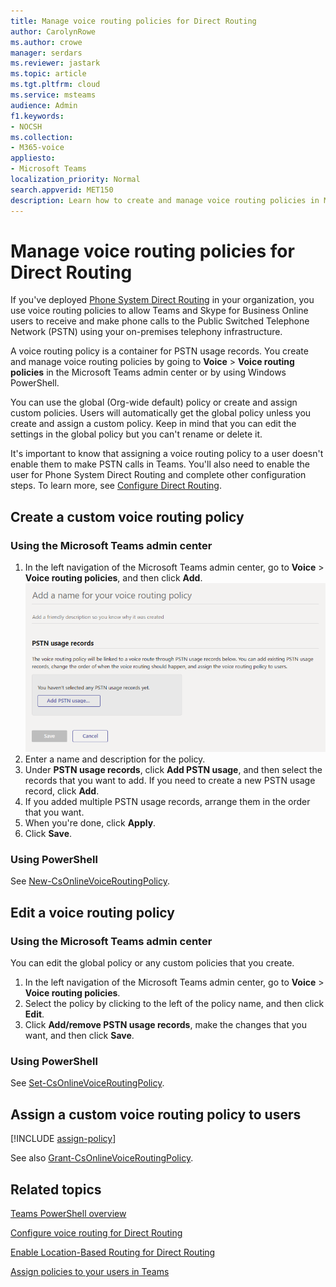 ```yaml
---
title: Manage voice routing policies for Direct Routing
author: CarolynRowe
ms.author: crowe
manager: serdars
ms.reviewer: jastark
ms.topic: article
ms.tgt.pltfrm: cloud
ms.service: msteams
audience: Admin
f1.keywords:
- NOCSH
ms.collection: 
- M365-voice
appliesto: 
- Microsoft Teams
localization_priority: Normal
search.appverid: MET150
description: Learn how to create and manage voice routing policies in Microsoft Teams. 
---
```


# Manage voice routing policies for Direct Routing

If you've deployed [Phone System Direct Routing](direct-routing-landing-page.md) in your organization, you use voice routing policies to allow Teams and Skype for Business Online users to receive and make phone calls to the Public Switched Telephone Network (PSTN) using your on-premises telephony infrastructure.

A voice routing policy is a container for PSTN usage records. You create and manage voice routing policies by going to **Voice** > **Voice routing policies** in the Microsoft Teams admin center or by using Windows PowerShell.

You can use the global (Org-wide default) policy or create and assign custom policies. Users will automatically get the global policy unless you create and assign a custom policy. Keep in mind that you can edit the settings in the global policy but you can't rename or delete it.

It's important to know that assigning a voice routing policy to a user doesn't enable them to make PSTN calls in Teams. You'll also need to enable the user for Phone System Direct Routing and complete other configuration steps. To learn more, see [Configure Direct Routing](direct-routing-configure.md).

## Create a custom voice routing policy

### Using the Microsoft Teams admin center

1. In the left navigation of the Microsoft Teams admin center, go to **Voice** > **Voice routing policies**, and then click **Add**.<br>
    ![Screenshot of the Add voice routing policy page in the Microsoft Teams admin center .](media/manage-voice-routing-policies.png) 
2. Enter a name and description for the policy.
3. Under **PSTN usage records**, click **Add PSTN usage**, and then select the records that you want to add. If you need to create a new PSTN usage record, click **Add**.
4. If you added multiple PSTN usage records, arrange them in the order that you want.
5. When you're done, click **Apply**.
6. Click **Save**.

### Using PowerShell

See [New-CsOnlineVoiceRoutingPolicy](/powershell/module/skype/new-csonlinevoiceroutingpolicy).

## Edit a voice routing policy

### Using the Microsoft Teams admin center

You can edit the global policy or any custom policies that you create.

1. In the left navigation of the Microsoft Teams admin center, go to **Voice** > **Voice routing policies**.
2. Select the policy by clicking to the left of the policy name, and then click **Edit**.
3. Click **Add/remove PSTN usage records**, make the changes that you want, and then click **Save**.

### Using PowerShell

See [Set-CsOnlineVoiceRoutingPolicy](/powershell/module/skype/set-csonlinevoiceroutingpolicy).

## Assign a custom voice routing policy to users

[!INCLUDE [assign-policy](includes/assign-policy.md)]

See also [Grant-CsOnlineVoiceRoutingPolicy](/powershell/module/skype/grant-csonlinevoiceroutingpolicy).

## Related topics

[Teams PowerShell overview](teams-powershell-overview.md)

[Configure voice routing for Direct Routing](direct-routing-voice-routing.md)

[Enable Location-Based Routing for Direct Routing](location-based-routing-enable.md)

[Assign policies to your users in Teams](assign-policies.md)